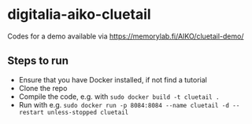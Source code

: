 # digitalia-aiko-cluetail
Codes for a demo available via https://memorylab.fi/AIKO/cluetail-demo/

## Steps to run
* Ensure that you have Docker installed, if not find a tutorial
* Clone the repo
* Compile the code, e.g. with `sudo docker build -t cluetail .`
* Run with e.g. `sudo docker run -p 8084:8084 --name cluetail -d --restart unless-stopped cluetail`
